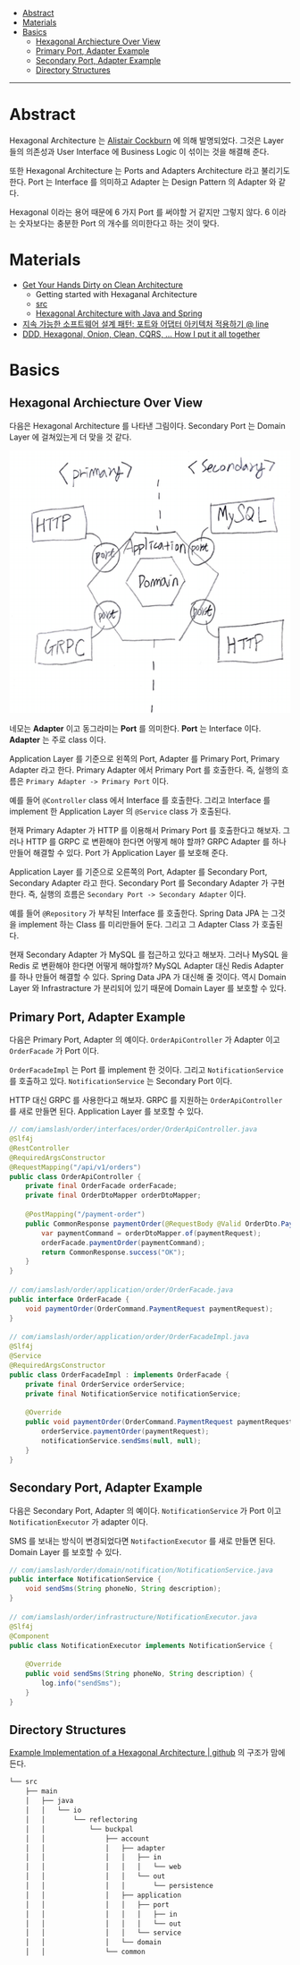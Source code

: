 - [Abstract](#abstract)
- [Materials](#materials)
- [Basics](#basics)
  - [Hexagonal Archiecture Over View](#hexagonal-archiecture-over-view)
  - [Primary Port, Adapter Example](#primary-port-adapter-example)
  - [Secondary Port, Adapter Example](#secondary-port-adapter-example)
  - [Directory Structures](#directory-structures)

----

# Abstract

Hexagonal Architecture 는 [Alistair Cockburn](https://en.wikipedia.org/wiki/Alistair_Cockburn) 에 의해 발명되었다. 그것은 Layer 들의 의존성과 User Interface 에 Business Logic 이 섞이는 것을 해결해 준다. 

또한 Hexagonal Architecture 는 Ports and Adapters Architecture 라고 불리기도 한다. Port 는 Interface 를 의미하고 Adapter 는 Design Pattern 의 Adapter 와 같다.

Hexagonal 이라는 용어 때문에 6 가지 Port 를 써야할 거 같지만 그렇지 않다. 6 이라는 숫자보다는 충분한 Port 의 개수를 의미한다고 하는 것이 맞다.

# Materials

* [Get Your Hands Dirty on Clean Architecture](https://leanpub.com/get-your-hands-dirty-on-clean-architecture)
  * Getting started with Hexaganal Architecture 
  * [src](https://github.com/thombergs/buckpal)
  * [Hexagonal Architecture with Java and Spring](https://reflectoring.io/spring-hexagonal/)
* [지속 가능한 소프트웨어 설계 패턴: 포트와 어댑터 아키텍처 적용하기 @ line](https://engineering.linecorp.com/ko/blog/port-and-adapter-architecture/?fbclid=IwAR2GLZMhXkX4Weri0qHQaLkwhlaBEJgFZ0yEQ5ilQO_cDJgvb2AP4TCqRu0)
* [DDD, Hexagonal, Onion, Clean, CQRS, … How I put it all together](https://herbertograca.com/2017/11/16/explicit-architecture-01-ddd-hexagonal-onion-clean-cqrs-how-i-put-it-all-together/)

# Basics

## Hexagonal Archiecture Over View

다음은 Hexagonal Architecture 를 나타낸 그림이다. Secondary Port 는 Domain Layer 에 걸쳐있는게 더 맞을 것 같다.

![](img/hexagonal_architecture.png)

네모는 **Adapter** 이고 동그라미는 **Port** 를 의미한다. **Port** 는 Interface 이다. **Adapter** 는 주로 class 이다.

Application Layer 를 기준으로 왼쪽의 Port, Adapter 를 Primary Port, Primary Adapter 라고 한다. Primary Adapter 에서 Primary Port 를 호출한다. 즉, 실행의 흐름은 `Primary Adapter -> Primary Port` 이다.

예를 들어 `@Controller` class 에서 Interface 를 호출한다. 그리고 Interface 를 implement 한 Application Layer 의 `@Service` class 가 호출된다.

현재 Primary Adapter 가 HTTP 를 이용해서 Primary Port 를 호출한다고 해보자. 그러나 HTTP 를 GRPC 로 변환해야 한다면 어떻게 해야 할까? GRPC Adapter 를 하나 만들어 해결할 수 있다. Port 가 Application Layer 를 보호해 준다.

Application Layer 를 기준으로 오른쪽의 Port, Adapter 를 Secondary Port, Secondary Adapter 라고 한다. Secondary Port 를 Secondary Adapter 가 구현한다. 즉, 실행의 흐름은 `Secondary Port -> Secondary Adapter` 이다.

예를 들어 `@Repository` 가 부착된 Interface 를 호출한다. Spring Data JPA 는 그것을 implement 하는 Class 를 미리만들어 둔다. 그리고 그 Adapter Class 가 호출된다.

현재 Secondary Adapter 가 MySQL 를 접근하고 있다고 해보자. 그러나 MySQL 을 Redis 로 변환해야 한다면 어떻게 해야할까? MySQL Adapter 대신 Redis Adapter 를 하나 만들어 해결할 수 있다. Spring Data JPA 가 대신해 줄 것이다. 역시 Domain Layer 와 Infrastracture 가 분리되어 있기 때문에 Domain Layer 를 보호할 수 있다.

## Primary Port, Adapter Example

다음은 Primary Port, Adapter 의 예이다. `OrderApiController` 가 Adapter 이고 
`OrderFacade` 가 Port 이다. 

`OrderFacadeImpl` 는 Port 를 implement 한 것이다. 그리고 `NotificationService` 를
호출하고 있다. `NotificationService` 는 Secondary Port 이다. 

HTTP 대신 GRPC 를 사용한다고 해보자. GRPC 를 지원하는 `OrderApiController` 를 새로 만들면 된다. Application Layer 를 보호할 수 있다.

```java
// com/iamslash/order/interfaces/order/OrderApiController.java
@Slf4j
@RestController
@RequiredArgsConstructor
@RequestMapping("/api/v1/orders")
public class OrderApiController {
    private final OrderFacade orderFacade;
    private final OrderDtoMapper orderDtoMapper;

    @PostMapping("/payment-order")
    public CommonResponse paymentOrder(@RequestBody @Valid OrderDto.PaymentRequest paymentRequest) {
        var paymentCommand = orderDtoMapper.of(paymentRequest);
        orderFacade.paymentOrder(paymentCommand);
        return CommonResponse.success("OK");
    }
}

// com/iamslash/order/application/order/OrderFacade.java
public interface OrderFacade {
    void paymentOrder(OrderCommand.PaymentRequest paymentRequest);
}

// com/iamslash/order/application/order/OrderFacadeImpl.java
@Slf4j
@Service
@RequiredArgsConstructor
public class OrderFacadeImpl : implements OrderFacade {
    private final OrderService orderService;
    private final NotificationService notificationService;

    @Override
    public void paymentOrder(OrderCommand.PaymentRequest paymentRequest) {
        orderService.paymentOrder(paymentRequest);
        notificationService.sendSms(null, null);
    }
}
```

## Secondary Port, Adapter Example

다음은 Secondary Port, Adapter 의 예이다. `NotificationService` 가 Port 이고 `NotificationExecutor` 가 adapter 이다. 

SMS 를 보내는 방식이 변경되었다면 `NotifactionExecutor` 를 새로 만들면 된다. Domain Layer 를 보호할 수 있다.

```java
// com/iamslash/order/domain/notification/NotificationService.java
public interface NotificationService {
    void sendSms(String phoneNo, String description);
}

// com/iamslash/order/infrastructure/NotificationExecutor.java
@Slf4j
@Component
public class NotificationExecutor implements NotificationService {

    @Override
    public void sendSms(String phoneNo, String description) {
        log.info("sendSms");
    }
}
```

## Directory Structures

[Example Implementation of a Hexagonal Architecture | github](https://github.com/thombergs/buckpal) 의 구조가 맘에든다.

```bash
└── src
    ├── main
    │   ├── java
    │   │   └── io
    │   │       └── reflectoring
    │   │           └── buckpal
    │   │               ├── account
    │   │               │   ├── adapter
    │   │               │   │   ├── in
    │   │               │   │   │   └── web
    │   │               │   │   └── out
    │   │               │   │       └── persistence
    │   │               │   ├── application
    │   │               │   │   ├── port
    │   │               │   │   │   ├── in
    │   │               │   │   │   └── out
    │   │               │   │   └── service
    │   │               │   └── domain
    │   │               └── common
```
